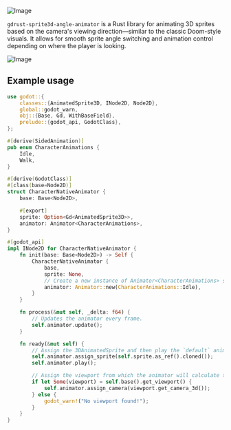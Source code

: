 ![Image](https://github.com/user-attachments/assets/9a0f8d6e-c7b0-4fda-9b00-d52502d2be8a)

`gdrust-sprite3d-angle-animator` is a Rust library for animating 3D sprites based on the camera's viewing direction—similar to the classic Doom-style visuals. It allows for smooth sprite angle switching and animation control depending on where the player is looking.

![Image](https://github.com/Just-a-Jason/gdrust-sprite3d-angle-animator/blob/main/preview.gif)

## Example usage

```rs
use godot::{
    classes::{AnimatedSprite3D, INode2D, Node2D},
    global::godot_warn,
    obj::{Base, Gd, WithBaseField},
    prelude::{godot_api, GodotClass},
};

#[derive(SidedAnimation)]
pub enum CharacterAnimations {
    Idle,
    Walk,
}

#[derive(GodotClass)]
#[class(base=Node2D)]
struct CharacterNativeAnimator {
    base: Base<Node2D>,

    #[export]
    sprite: Option<Gd<AnimatedSprite3D>>,
    animator: Animator<CharacterAnimations>,
}

#[godot_api]
impl INode2D for CharacterNativeAnimator {
    fn init(base: Base<Node2D>) -> Self {
        CharacterNativeAnimator {
            base,
            sprite: None,
            // Create a new instance of Animator<CharacterAnimations> struct with a default animation.
            animator: Animator::new(CharacterAnimations::Idle),
        }
    }

    fn process(&mut self, _delta: f64) {
        // Updates the animator every frame.
        self.animator.update();
    }

    fn ready(&mut self) {
        // Assign the 3DAnimatedSprite and then play the `default` animation.
        self.animator.assign_sprite(self.sprite.as_ref().cloned());
        self.animator.play();

        // Assign the viewport from which the animator will calculate the direction from.
        if let Some(viewport) = self.base().get_viewport() {
            self.animator.assign_camera(viewport.get_camera_3d());
        } else {
            godot_warn!("No viewport found!");
        }
    }
}
```
